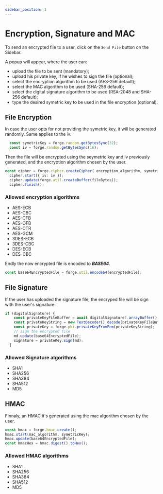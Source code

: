 ```yaml
---
sidebar_position: 1
---
```


# Encryption, Signature and MAC

To send an encrypted file to a user, click on the `Send File` button on the Sidebar.

A popup will appear, where the user can:

- upload the file to be sent (mandatory);
- upload his private key, if he wishes to sign the file (optional);
- select the encryption algorithm to be used (AES-256 default);
- select the MAC algorithm to be used (SHA-256 default);
- select the digital signature algorithm to be used (RSA-2048 and SHA-256 default);
- type the desired symetric key to be used in the file encryption (optional).

## File Encryption

In case the user opts for not providing the symetric key, it will be generated randomly. Same applies to the iv.

```typescript title="Generating symetric key and iv"
  const symetricKey = forge.random.getBytesSync(32);
  const iv = forge.random.getBytesSync(16);
```
Then the file will be encrypted using the seymetric key and iv previously generated, and the encryption algorithm chosen by the user.

```typescript title="File encryption"
const cipher = forge.cipher.createCipher( encryption_algorithm, symetricKey);
  cipher.start({ iv: iv });
  cipher.update(forge.util.createBuffer(fileBytes));
  cipher.finish();
```

### Allowed encryption algorithms

- AES-ECB
- AES-CBC
- AES-CFB
- AES-OFB
- AES-CTR
- AES-GCM
- 3DES-ECB
- 3DES-CBC
- DES-ECB
- DES-CBC

Endly the now encrypted file is encoded to ***BASE64***.

```typescript title="Encoding the encrypted file"
const base64EncryptedFile = forge.util.encode64(encryptedFile);
```

## File Signature

If the user has uploaded the signature file, the encryped file will be sign with the user's signature.

```typescript title="Sign the encrypted file"
if (digitalSignature) {
    const privateKeyFileBuffer = await digitalSignature?.arrayBuffer();
    const privateKeyString = new TextDecoder().decode(privateKeyFileBuffer);
    const privateKey = forge.pki.privateKeyFromPem(privateKeyString);
    // sign the encrypted file
    md.update(base64EncryptedFile);
    signature = privateKey.sign(md);
  }
```

### Allowed Signature algorithms

- SHA1
- SHA256
- SHA384
- SHA512
- MD5

## HMAC

Finnaly, an HMAC it's generated using the mac algorithm chosen by the user.

```typescript title="HMAC"
const hmac = forge.hmac.create();
hmac.start(mac_algorithm, symetricKey);
hmac.update(base64EncryptedFile);
const hmacHex = hmac.digest().toHex();
```

### Allowed HMAC algorithms

- SHA1
- SHA256
- SHA384
- SHA512
- MD5